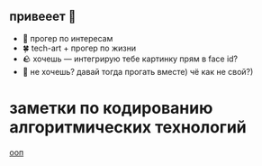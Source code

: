 ## привееет 👋

- 🌱 прогер по интересам
- 🍀 tech-art + прогер по жизни
- 🪨 хочешь — интегрирую тебе картинку прям в face id?
- 🌹 не хочешь? давай тогда прогать вместе) чё как не свой?)

# заметки по кодированию алгоритмических технологий

[ооп](https://github.com/mykek265/mykek265/blob/main/%D1%88%D0%B0%D0%B1%D0%BB%D0%BE%D0%BD%D1%8B_%D0%BF%D1%80%D0%BE%D0%B5%D0%BA%D1%82%D0%B8%D1%80%D0%BE%D0%B2%D0%B0%D0%BD%D0%B8%D1%8F/%D1%88%D0%B0%D0%B1%D0%BB%D0%BE%D0%BD%D1%8B_%D0%BF%D1%80%D0%BE%D0%B5%D0%BA%D1%82%D0%B8%D1%80%D0%BE%D0%B2%D0%BD%D0%B8%D1%8F.md)
